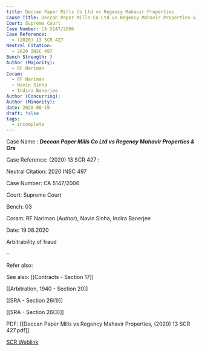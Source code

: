 ```yaml
---
title: Deccan Paper Mills Co Ltd vs Regency Mahavir Properties
Cause Title: Deccan Paper Mills Co Ltd vs Regency Mahavir Properties & Ors
Court: Supreme Court
Case Number: CA 5147/2006
Case Reference:
  - (2020) 13 SCR 427
Neutral Citation:
  - 2020 INSC 497
Bench Strength: 3
Author (Majority):
  - RF Nariman
Coram:
  - RF Nariman
  - Navin Sinha
  - Indira Banerjee
Author (Concurring): 
Author (Minority): 
date: 2020-08-19
draft: false
tags:
  - incomplete
---
```

Case Name : ***Deccan Paper Mills Co Ltd vs Regency Mahavir Properties & Ors***

Case Reference: (2020) 13 SCR 427 :

Neutral Citation: 2020 INSC 497

Case Number: CA 5147/2006

Court: Supreme Court

Bench: 03

Coram: RF Nariman (*Author*), Navin Sinha, Indira Banerjee

Date: 19.08.2020

Arbitrability of fraud

–

Refer also:


See also:
[[Contracts - Section 17]] 

[[Arbitration, 1940 - Section 20]]

[[SRA - Section 26(1)]]

[[SRA - Section 26(3)]]

PDF:
[[Deccan Paper Mills vs Regency Mahavir Properties, (2020) 13 SCR 427.pdf]]

[SCR Weblink](https://digiscr.sci.gov.in/view_judgment?id=MjgyMTM=)